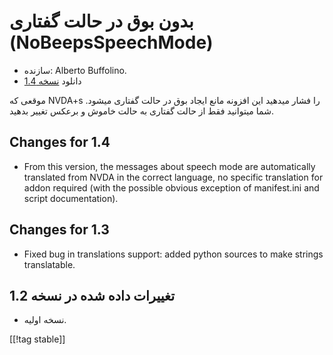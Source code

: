 # بدون بوق در حالت گفتاری  (NoBeepsSpeechMode) #

*	 سازنده: Alberto Buffolino.
*	 دانلود [نسخه 1.4][1]

موقعی که NVDA+s را فشار میدهید این افزونه مانع ایجاد بوق در حالت گفتاری
میشود. شما میتوانید فقط از حالت گفتاری به حالت خاموش و برعکس تغییر بدهید.

## Changes for 1.4 ##
*	 From this version, the messages about speech mode are automatically
   translated from NVDA in the correct language, no specific translation for
   addon required (with the possible obvious exception of manifest.ini and
   script documentation).

## Changes for 1.3 ##
*	 Fixed bug in translations support: added python sources to make strings
   translatable.

## تغییرات داده شده در نسخه 1.2 ##
*	 نسخه اولیه.

[[!tag stable]]

[1]: http://addons.nvda-project.org/files/get.php?file=nb
